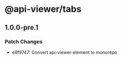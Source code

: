 # @api-viewer/tabs

## 1.0.0-pre.1
### Patch Changes

- e9f9747: Convert api-viewer-element to monorepo
